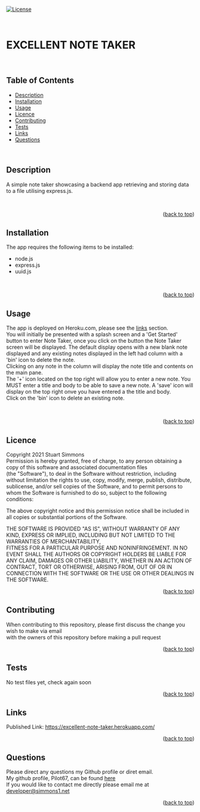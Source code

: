 <div id="top"></div>  

[![License](https://img.shields.io/badge/Licence-MIT-brightgreen?style=plastic)](#licence)  
  
<br>

# EXCELLENT NOTE TAKER  
<br>

## Table of Contents
  
  * [Description](#description)
  * [Installation](#installation)
  * [Usage](#usage)
  * [Licence](#licence)
  * [Contributing](#contributing)
  * [Tests](#tests)
  * [Links](#links)
  * [Questions](#questions)
  
<br>

## Description  
A simple note taker showcasing a backend app retrieving and storing data to a file utilising express.js.  

<br>
<p align="right">(<a href="#top">back to top</a>)</p>
  
  
## Installation  
The app requires the following items to be installed:  
 * node.js  
 * express.js  
 * uuid.js  
  

<br>
<p align="right">(<a href="#top">back to top</a>)</p>
  
## Usage
The app is deployed on Heroku.com, please see the [links](#links) section.  
You will initially be presented with a splash screen and a 'Get Started' button to enter Note Taker, once you click on the button the Note Taker screen will be displayed. The default display opens with a new blank note displayed and any existing notes displayed in the left had column with a 'bin' icon to delete the note.  
Clicking on any note in the column will display the note title and contents on the main pane.  
The '+' icon located on the top right will allow you to enter a new note. You MUST enter a title and body to be able to save a new note. A 'save' icon will display on the top right onve you have entered a the title and body.  
Click on the 'bin' icon to delete an existing note.  

<br>
<p align="right">(<a href="#top">back to top</a>)</p>
  
## Licence
Copyright 2021 Stuart Simmons  
Permission is hereby granted, free of charge, to any person obtaining a copy of this software and associated documentation files  
(the "Software"), to deal in the Software without restriction, including without limitation the rights to use, copy, modify, merge, publish, distribute, sublicense, and/or sell copies of the Software, and to permit persons to whom the Software is furnished to do so, subject to the following conditions:  
    
The above copyright notice and this permission notice shall be included in all copies or substantial portions of the Software.  
    
THE SOFTWARE IS PROVIDED "AS IS", WITHOUT WARRANTY OF ANY KIND, EXPRESS OR IMPLIED, INCLUDING BUT NOT LIMITED TO THE WARRANTIES OF MERCHANTABILITY,  
FITNESS FOR A PARTICULAR PURPOSE AND NONINFRINGEMENT. IN NO EVENT SHALL THE AUTHORS OR COPYRIGHT HOLDERS BE LIABLE FOR ANY CLAIM, DAMAGES OR OTHER LIABILITY, WHETHER IN AN ACTION OF CONTRACT, TORT OR OTHERWISE, ARISING FROM, OUT OF OR IN CONNECTION WITH THE SOFTWARE OR THE USE OR OTHER DEALINGS IN THE SOFTWARE.
<p align="right">(<a href="#top">back to top</a>)</p>
  
## Contributing
When contributing to this repository, please first discuss the change you wish to make via email  
  with the owners of this repository before making a pull request<br>
<p align="right">(<a href="#top">back to top</a>)</p>
  
## Tests
No test files yet, check again soon<br>
<p align="right">(<a href="#top">back to top</a>)</p>
  
## Links
Published Link: https://excellent-note-taker.herokuapp.com/<br>
<p align="right">(<a href="#top">back to top</a>)</p>
  
## Questions
Please direct any questions my Github profile or diret email.  
My github profile, Pilot67, can be found [here](https://github.com/Pilot67)  
If you would like to contact me directly please email me at developer@simmons1.net  
<p align="right">(<a href="#top">back to top</a>)</p>  
